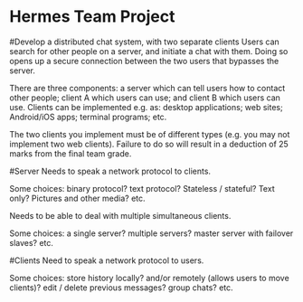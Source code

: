 # Hermes Team Project

#Develop a distributed chat system, with two separate clients
Users can search for other people on a server, and initiate a chat
with them. Doing so opens up a secure connection between the
two users that bypasses the server.

There are three components: a server which can tell users how
to contact other people; client A which users can use; and client
B which users can use. Clients can be implemented e.g. as:
desktop applications; web sites; Android/iOS apps; terminal
programs; etc.

The two clients you implement must be of different types
(e.g. you may not implement two web clients). Failure to do so
will result in a deduction of 25 marks from the final team grade.

#Server
Needs to speak a network protocol to clients.

Some choices: binary protocol? text protocol? Stateless /
stateful? Text only? Pictures and other media? etc.

Needs to be able to deal with multiple simultaneous clients.

Some choices: a single server? multiple servers? master server
with failover slaves? etc.

#Clients
Need to speak a network protocol to users.

Some choices: store history locally? and/or remotely (allows
users to move clients)? edit / delete previous messages? group
chats? etc.
